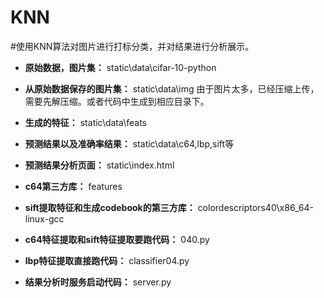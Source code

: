 # KNN
#使用KNN算法对图片进行打标分类，并对结果进行分析展示。
* **原始数据，图片集：**  static\data\cifar-10-python
* **从原始数据保存的图片集：**  static\data\img
 	由于图片太多，已经压缩上传，需要先解压缩。或者代码中生成到相应目录下。
* **生成的特征：** static\data\feats
* **预测结果以及准确率结果：** static\data\c64,lbp,sift等
* **预测结果分析页面：** static\index.html
* **c64第三方库：** features
* **sift提取特征和生成codebook的第三方库：** colordescriptors40\x86_64-linux-gcc

* **c64特征提取和sift特征提取要跑代码：** 040.py
* **lbp特征提取直接跑代码：** classifier04.py
* **结果分析时服务启动代码：** server.py
